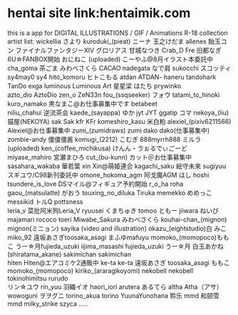 # hentai   site link:hentaimik.com
this is a app for DIGITAL ILLUSTRATIONS / GIF / Animations R-18 collection
artist list:
wickellia 
さより
kuroduki_(pieat) 
ニーナ
玉之けだま 
allenes
飴玉コン
ファイナルファンタジーXIV 
グロリアス 
甘城なつき 
Crab_D 
Fre 
旧都なぎ 
6U☆FANBOX開始 
おにねこ (uploaded) 
こーやふ@8月イラスト本委託中 
cha_goma 茶ごま
みわべさくら 
CACAO 
nadegata なで肩 
sukocchi スコッティ
sy4may0 sy4 
hito_komoru ヒトこもる 
atdan ATDAN- 
haneru 
tandohark TanDo 
exga
luminous Luminous Art 
星星梁
はたち
prywinko  
azto_dio AztoDio 
zen_o  ZeN33n 
fou_(ssqseeker) フォウ 
tatami_to_hinoki 
kuro_namako 黒なまこ@お仕事募集中です
betabeet  
niliu_chahui 逆流茶会
kaede_(sayappa) ゆか 
jyt JYT 
ggatip コマ
nekoya_(liu) 猫屋(NEKOYA) 
sak Sak 
kfr KFr
komeshiro_kasu 米白粕 
alexiel_(pixiv6211566) Alexiel@お仕事募集中
zumi_(zumidraws) zumi 
dako dako(仕事募集中) 
zombie-andy 僵僵僵酱 
komugi_(2212) こむぎ
888myrrh888 ミルラ (uploaded)
ken_(coffee_michikusa) けんん・ゔぉるでぃごーど 
miyase_mahiro 宮瀬まひろ 
cut_(bu-kunn) カット＠お仕事募集中
sasahara_wakaba 華若葉 
xin Xin@萌姫連合
kagachi_saku 絵守未來 
sugiyuu  スギユウ/C98新刊委託中 
omone_hokoma_agm 阿戈魔AGM 
ほし hoshi 
tsundere_is_love DSマイル@フィギュア予約開始 
r_o_ha roha 
gaou_(matsulatte) がおう 
touxing_no_diluka Tiruka
memekko めめっこ 
messikid トルQ 
pottsness  
leria_v 菜批阿米狗Leria_V 
ryuusei くまちゅき
tomoo ともー
jiiwara ねいび 
majamari 
rococo toeri 
Miwabe_Sakura みわべさくら
kouhai-chan_(mignon) mignon(ミニョン) 
sayika (video and illustration) 
okazu_(eightstudio)白 
みこ miko_92 
遠坂あさぎtoosaka_asagi
まふゆmafuyu 
momoko_(momopoco)ももこ 
うー☆月fujieda_uzuki
iijima_masashi
fujieda_uzuki  うー☆月
白玉あかね (shiratama_akane) 
sakimichan sakimichan  
hiten Hiten@エアコミケ2通販中 
ke-ta ke-ta 
遠坂あさぎ toosaka_asagi 
ももこ momoko_(momopoco) 
kiriko_(araragikoyomi) 
nekobell nekobell
tokinohimitsu 
rurudo  
リン☆ユウ rin_yuu 
羽織イオ haori_iori 
arutera あるてら
altha Atha（アサ）
wowoguni ヲヲグニ
torino_akua torino
YuunaYunohana 
聆乐 mmd 
和颐雪 mmd 
milky_strike 
szyca 
.....





